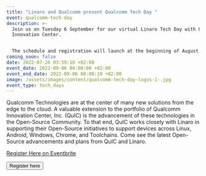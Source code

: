```yaml
---
title: "Linaro and Qualcomm present Qualcomm Tech Day "
event: qualcomm-tech-day
description: >-
  Join us on Tuesday 6 September for our virtual Linaro Tech Day with Qualcomm
  Innovation Center. 


  The schedule and registration will launch at the beginning of August.
coming_soon: false
date: 2022-07-26 03:59:10 +02:00
event_date: 2022-09-06 04:00:00 +02:00
event_end_date: 2022-09-06 08:00:10 +02:00
image: /assets/images/content/qualcomm-tech-day-logos-1-.jpg
event_type: tech_days
---
```

Qualcomm Technologies are at the center of many new solutions from the edge to the cloud. A valuable extension to the portfolio of Qualcomm Innovation Center, Inc. (QuIC) is the advancement of these technologies in the Open-Source Community. To that end, QuIC works closely with Linaro in supporting their Open-Source initiatives to support devices across Linux, Android, Windows, Chrome, and Toolchains. Come see the latest Open-Source advancements and plans from QuIC and Linaro.

<!-- Noscript content for added SEO -->

<noscript><a href="https://www.eventbrite.co.uk/e/qualcomm-tech-day-tickets-388046376157" rel="noopener noreferrer" target="_blank">Register Here on Eventbrite</a></noscript>

<!-- You can customise this button any way you like -->

<button id="eventbrite-widget-modal-trigger-388046376157" type="button">Register here</button>

<script src="https://www.eventbrite.co.uk/static/widgets/eb_widgets.js"></script>

<script type="text/javascript">
    var exampleCallback = function() {
        console.log('Order complete!');
    };

    window.EBWidgets.createWidget({
        widgetType: 'checkout',
        eventId: '388046376157',
        modal: true,
        modalTriggerElementId: 'eventbrite-widget-modal-trigger-388046376157',
        onOrderComplete: exampleCallback
    });
</script>